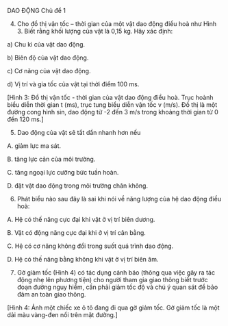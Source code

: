 DAO ĐỘNG Chủ đề 1

4. Cho đồ thị vận tốc – thời gian của một vật dao động điều hoà như Hình 3. Biết rằng khối lượng của vật là 0,15 kg. Hãy xác định:

a) Chu kì của vật dao động.

b) Biên độ của vật dao động.

c) Cơ năng của vật dao động.

d) Vị trí và gia tốc của vật tại thời điểm 100 ms.

[Hình 3: Đồ thị vận tốc - thời gian của vật dao động điều hoà. Trục hoành biểu diễn thời gian t (ms), trục tung biểu diễn vận tốc v (m/s). Đồ thị là một đường cong hình sin, dao động từ -2 đến 3 m/s trong khoảng thời gian từ 0 đến 120 ms.]

5. Dao động của vật sẽ tắt dần nhanh hơn nếu

A. giảm lực ma sát.

B. tăng lực cản của môi trường.

C. tăng ngoại lực cưỡng bức tuần hoàn.

D. đặt vật dao động trong môi trường chân không.

6. Phát biểu nào sau đây là sai khi nói về năng lượng của hệ dao động điều hoà:

A. Hệ có thế năng cực đại khi vật ở vị trí biên dương.

B. Vật có động năng cực đại khi ở vị trí cân bằng.

C. Hệ có cơ năng không đổi trong suốt quá trình dao động.

D. Hệ có thế năng bằng không khi vật ở vị trí biên âm.

7. Gờ giảm tốc (Hình 4) có tác dụng cảnh báo (thông qua việc gây ra tác động nhẹ lên phương tiện) cho người tham gia giao thông biết trước đoạn đường nguy hiểm, cần phải giảm tốc độ và chú ý quan sát để bảo đảm an toàn giao thông.

[Hình 4: Ảnh một chiếc xe ô tô đang đi qua gờ giảm tốc. Gờ giảm tốc là một dải màu vàng-đen nổi trên mặt đường.]